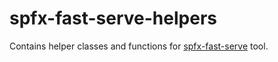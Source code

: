 # spfx-fast-serve-helpers

Contains helper classes and functions for [spfx-fast-serve](https://github.com/s-KaiNet/spfx-fast-serve) tool.
